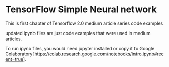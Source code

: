 # TensorFlow Simple Neural network

This is first chapter of Tensorflow 2.0 medium article series code examples

updated ipynb files are just code examples that were used in medium articles.

To run ipynb files, you would need jupyter installed or copy it to Google Colaboratory[https://colab.research.google.com/notebooks/intro.ipynb#recent=true].
